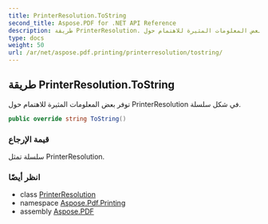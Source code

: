 ```yaml
---
title: PrinterResolution.ToString
second_title: Aspose.PDF for .NET API Reference
description: طريقة PrinterResolution. توفر بعض المعلومات المثيرة للاهتمام حول PrinterResolution في شكل سلسلة
type: docs
weight: 50
url: /ar/net/aspose.pdf.printing/printerresolution/tostring/
---
```

## طريقة PrinterResolution.ToString

توفر بعض المعلومات المثيرة للاهتمام حول PrinterResolution في شكل سلسلة.

```csharp
public override string ToString()
```

### قيمة الإرجاع

سلسلة تمثل PrinterResolution.

### انظر أيضًا

* class [PrinterResolution](../)
* namespace [Aspose.Pdf.Printing](../../../aspose.pdf.printing/)
* assembly [Aspose.PDF](../../../)